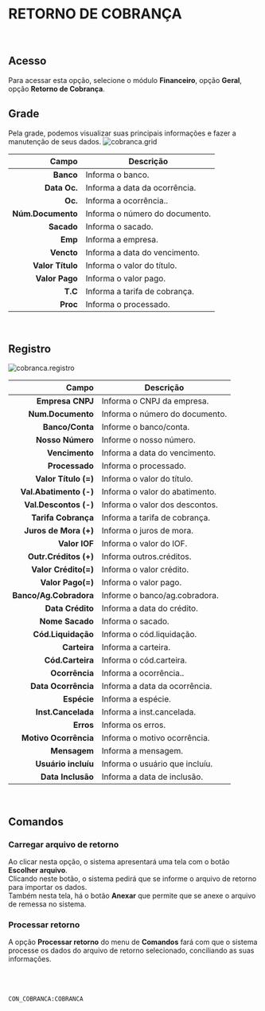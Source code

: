 # RETORNO DE COBRANÇA
<br>

## Acesso
Para acessar esta opção, selecione o módulo **Financeiro**, opção **Geral**, opção **Retorno de Cobrança**.
<br>

## Grade
Pela grade, podemos visualizar suas principais informações e fazer a manutenção de seus dados.
![cobranca.grid](https://raw.githubusercontent.com/netforcews/docs-erp/master/financeiro/imagens/cobranca.grid.png)

Campo | Descrição
--:|---
**Banco** | Informa o banco.
**Data Oc.** | Informa a data da ocorrência.
**Oc.** | Informa a ocorrência..
**Núm.Documento** | Informa o número do documento.
**Sacado** | Informa o sacado.
**Emp** | Informa a empresa.
**Vencto** | Informa a data do vencimento.
**Valor Título** | Informa o valor do título.
**Valor Pago** | Informa o valor pago.
**T.C** | Informa a tarifa de cobrança.
**Proc** | Informa o processado.
<br>

## Registro
![cobranca.registro](https://raw.githubusercontent.com/netforcews/docs-erp/master/financeiro/imagens/cobranca.registro.png)

Campo | Descrição
--:|---
**Empresa CNPJ** | Informa o CNPJ da empresa.
**Num.Documento** | Informa o número do documento.
**Banco/Conta** | Informe o banco/conta.
**Nosso Número** | Informe o nosso número.
**Vencimento** | Informa a data do vencimento.
**Processado** | Informa o processado.
**Valor Título (=)** | Informa o valor do título.
**Val.Abatimento (-)** | Informa o valor do abatimento.
**Val.Descontos (-)** | Informa o valor dos descontos.
**Tarifa Cobrança** | Informa a tarifa de cobrança.
**Juros de Mora (+)** | Informa o juros de mora.
**Valor IOF** | Informa o valor do IOF.
**Outr.Créditos (+)** | Informa outros.créditos.
**Valor Crédito(=)** | Informa o valor crédito.
**Valor Pago(=)** | Informa o valor pago.
**Banco/Ag.Cobradora** | Informe o banco/ag.cobradora.
**Data Crédito** | Informa a data do crédito.
**Nome Sacado** | Informa o sacado.
**Cód.Liquidação** | Informa o cód.liquidação.
**Carteira** | Informa a carteira.
**Cód.Carteira** | Informa o cód.carteira.
**Ocorrência** | Informa a ocorrência..
**Data Ocorrência** | Informa a data da ocorrência.
**Espécie** | Informa a espécie.
**Inst.Cancelada** | Informa a inst.cancelada.
**Erros** | Informa os erros.
**Motivo Ocorrência** | Informa o motivo ocorrência.
**Mensagem** | Informa a mensagem.
**Usuário incluíu** | Informa o usuário que incluíu.
**Data Inclusão** | Informa a data de inclusão.
<br>

## Comandos
### Carregar arquivo de retorno
Ao clicar nesta opção, o sistema apresentará uma tela com o botão **Escolher arquivo**.   
Clicando neste botão, o sistema pedirá que se informe o arquivo de retorno para importar os dados.   
Também nesta tela, há o botão **Anexar** que permite que se anexe o arquivo de remessa no sistema.

### Processar retorno
A opção **Processar retorno** do menu de **Comandos** fará com que  o sistema processe os dados do arquivo de retorno selecionado, conciliando as suas informações.
<br>
<br>
<br>
<br>

```CON_COBRANCA:COBRANCA```
